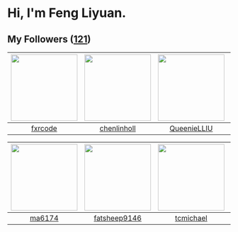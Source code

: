 # Hi, I'm Feng Liyuan.

## My Followers ([121](https://github.com/SunRunAway?tab=followers))

| <img src="https://avatars.githubusercontent.com/u/13307594?v=4" width="150" height="150" /> | <img src="https://avatars.githubusercontent.com/u/14999922?v=4" width="150" height="150" /> | <img src="https://avatars.githubusercontent.com/u/37468107?v=4" width="150" height="150" /> | <img src="https://avatars.githubusercontent.com/u/1204301?v=4" width="150" height="150" /> |
| :-----------------------------------------------------------------------------------------: | :-----------------------------------------------------------------------------------------: | :-----------------------------------------------------------------------------------------: | :----------------------------------------------------------------------------------------: |
|                            [fxrcode](https://github.com/fxrcode)                            |                        [chenlinholl](https://github.com/chenlinholl)                        |                        [QueenieLLIU](https://github.com/QueenieLLIU)                        |                            [longbai](https://github.com/longbai)                           |

| <img src="https://avatars.githubusercontent.com/u/1449133?v=4" width="150" height="150" /> | <img src="https://avatars.githubusercontent.com/u/11855957?v=4" width="150" height="150" /> | <img src="https://avatars.githubusercontent.com/u/1506474?v=4" width="150" height="150" /> | <img src="https://avatars.githubusercontent.com/u/14977542?v=4" width="150" height="150" /> |
| :----------------------------------------------------------------------------------------: | :-----------------------------------------------------------------------------------------: | :----------------------------------------------------------------------------------------: | :-----------------------------------------------------------------------------------------: |
|                             [ma6174](https://github.com/ma6174)                            |                       [fatsheep9146](https://github.com/fatsheep9146)                       |                          [tcmichael](https://github.com/tcmichael)                         |                           [AntiKnot](https://github.com/AntiKnot)                           |